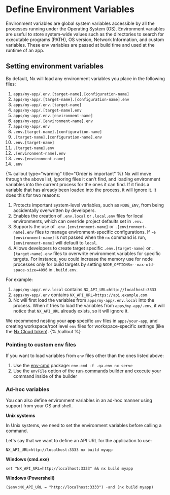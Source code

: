 # Define Environment Variables

Environment variables are global system variables accessible by all the processes running under the Operating System (OS).
Environment variables are useful to store system-wide values such as the directories to search for executable programs
(PATH), OS version, Network Information, and custom variables. These env variables are passed at build time and used at
the runtime of an app.

## Setting environment variables

By default, Nx will load any environment variables you place in the following files:

1. `apps/my-app/.env.[target-name].[configuration-name]`
2. `apps/my-app/.[target-name].[configuration-name].env`
3. `apps/my-app/.env.[target-name]`
4. `apps/my-app/.[target-name].env`
5. `apps/my-app/.env.[environment-name]`
6. `apps/my-app/.[environment-name].env`
7. `apps/my-app/.env`
8. `.env.[target-name].[configuration-name]`
9. `.[target-name].[configuration-name].env`
10. `.env.[target-name]`
11. `.[target-name].env`
12. `.[environment-name].env`
13. `.env.[environment-name]`
14. `.env`

{% callout type="warning" title="Order is important" %}
Nx will move through the above list, ignoring files it can't find, and loading environment variables
into the current process for the ones it can find. If it finds a variable that has already been loaded into the process,
it will ignore it. It does this for two reasons:

1. Protects important system-level variables, such as `NODE_ENV`, from being accidentally overwritten by developers.
2. Enables the creation of `.env.local` or `.local.env` files for local environments, which can override project defaults set in `.env`.
3. Supports the use of `.env.[environment-name]` or `.[environment-name].env` files to manage environment-specific configurations. If `-e [environment-name]` is not passed when the `nx` command is run, `[environment-name]` will default to `local`.
4. Allows developers to create target specific `.env.[target-name]` or `.[target-name].env` files to overwrite environment variables for specific targets. For instance, you could increase the memory use for node processes only for build targets by setting `NODE_OPTIONS=--max-old-space-size=4096` in `.build.env`.

For example:

1. `apps/my-app/.env.local` contains `NX_API_URL=http://localhost:3333`
2. `apps/my-app/.env` contains `NX_API_URL=https://api.example.com`
3. Nx will first load the variables from `apps/my-app/.env.local` into the process. When it tries to load the variables from `apps/my-app/.env`, it will notice that `NX_API_URL` already exists, so it will ignore it.

We recommend nesting your **app** specific `env` files in `apps/your-app`, and creating workspace/root level `env` files
for workspace-specific settings (like the [Nx Cloud token](/core-features/share-your-cache)).
{% /callout %}

### Pointing to custom env files

If you want to load variables from `env` files other than the ones listed above:

1. Use the [env-cmd](https://www.npmjs.com/package/env-cmd) package: `env-cmd -f .qa.env nx serve`
2. Use the `envFile` option of the [run-commands](/packages/nx/executors/run-commands#envfile) builder and execute your command inside of the builder

### Ad-hoc variables

You can also define environment variables in an ad-hoc manner using support from your OS and shell.

**Unix systems**

In Unix systems, we need to set the environment variables before calling a command.

Let's say that we want to define an API URL for the application to use:

```shell
NX_API_URL=http://localhost:3333 nx build myapp
```

**Windows (cmd.exe)**

```shell
set "NX_API_URL=http://localhost:3333" && nx build myapp
```

**Windows (Powershell)**

```shell
($env:NX_API_URL = "http://localhost:3333") -and (nx build myapp)
```
